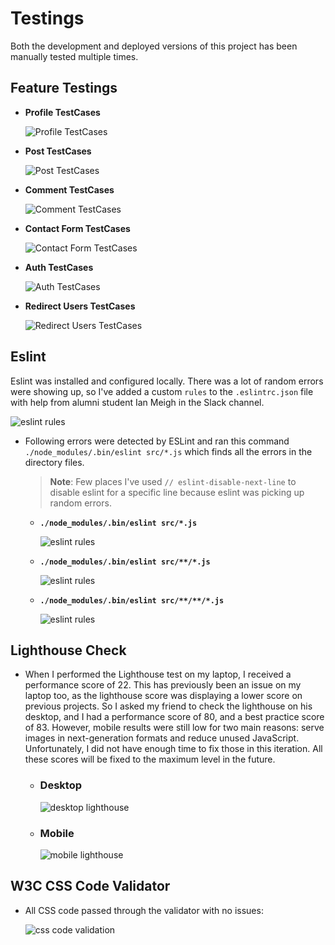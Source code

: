 # Testings

Both the development and deployed versions of this project has been manually tested multiple times.

## Feature Testings

- **Profile TestCases**

  ![Profile TestCases](./src/assets/readme-images/profiles-testcases.png)

- **Post TestCases**

  ![Post TestCases](./src/assets/readme-images/posts-testcases.png)

- **Comment TestCases**

  ![Comment TestCases](./src/assets/readme-images/comments-testcases.png)

- **Contact Form TestCases**

  ![Contact Form TestCases](./src/assets/readme-images/contact-form-testcases.png)

- **Auth TestCases**

  ![Auth TestCases](./src/assets/readme-images/auth-testcases.png)

- **Redirect Users TestCases**

  ![Redirect Users TestCases](./src/assets/readme-images/redirect-user-testcases.png)

## Eslint

Eslint was installed and configured locally. There was a lot of random errors were showing up, so I've added a custom `rules` to the `.eslintrc.json` file with help from alumni student Ian Meigh in the Slack channel.

![eslint rules](./src/assets/readme-images/eslint-rules.png)

- Following errors were detected by ESLint and ran this command `./node_modules/.bin/eslint src/*.js` which finds all the errors in the directory files.

  > **Note**: Few places I've used `// eslint-disable-next-line` to disable eslint for a specific line because eslint was picking up random errors.

  - **`./node_modules/.bin/eslint src/*.js`**

    ![eslint rules](./src/assets/readme-images/eslint-errors-1.png)

  - **`./node_modules/.bin/eslint src/**/*.js`**

    ![eslint rules](./src/assets/readme-images/eslint-errors-2.png)

  - **`./node_modules/.bin/eslint src/**/**/*.js`**

    ![eslint rules](./src/assets/readme-images/eslint-errors-3.png)

## Lighthouse Check

- When I performed the Lighthouse test on my laptop, I received a performance score of 22. This has previously been an issue on my laptop too, as the lighthouse score was displaying a lower score on previous projects. So I asked my friend to check the lighthouse on his desktop, and I had a performance score of 80, and a best practice score of 83. However, mobile results were still low for two main reasons: serve images in next-generation formats and reduce unused JavaScript. Unfortunately, I did not have enough time to fix those in this iteration. All these scores will be fixed to the maximum level in the future.

  - ### Desktop

    ![desktop lighthouse](./src/assets/readme-images/desktop-lighouse.png)

  - ### Mobile

    ![mobile lighthouse](./src/assets/readme-images/Mobile-lighouse.png)

## W3C CSS Code Validator

- All CSS code passed through the validator with no issues:

  ![css code validation](./src/assets/readme-images/css-code-validation.png)
